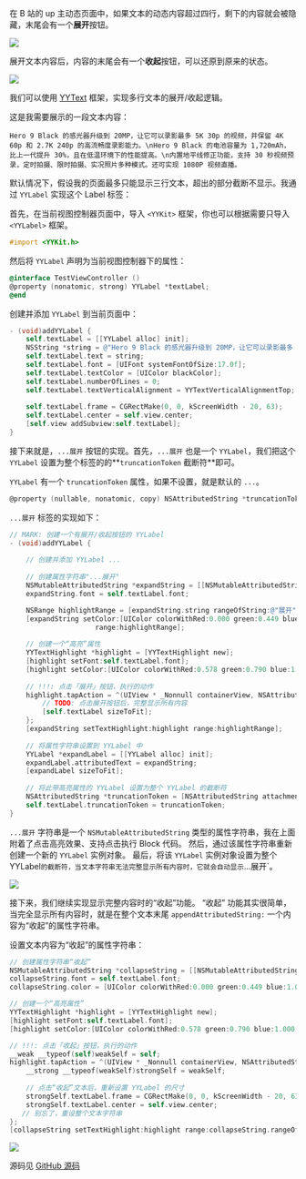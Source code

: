 在 B 站的 up 主动态页面中，如果文本的动态内容超过四行，剩下的内容就会被隐藏，末尾会有一个**展开**按钮。

![](https://upload-images.jianshu.io/upload_images/2648731-50b4364ebc01888a.jpg?imageMogr2/auto-orient/strip%7CimageView2/2/w/1240)

展开文本内容后，内容的末尾会有一个**收起**按钮，可以还原到原来的状态。

![](https://upload-images.jianshu.io/upload_images/2648731-2b9077b026f69748.jpg?imageMogr2/auto-orient/strip%7CimageView2/2/w/1240)

我们可以使用 [YYText](https://github.com/ibireme/YYText) 框架，实现多行文本的展开/收起逻辑。

这是我需要展示的一段文本内容：
```
Hero 9 Black 的感光器升级到 20MP，让它可以录影最多 5K 30p 的视频，并保留 4K 60p 和 2.7K 240p 的高流畅度录影能力。\nHero 9 Black 的电池容量为 1,720mAh，比上一代提升 30%，且在低温环境下的性能提高。\n内置地平线修正功能，支持 30 秒视频预录，定时拍摄、限时拍摄、实况照片多种模式。还可实现 1080P 视频直播。
```

默认情况下，假设我的页面最多只能显示三行文本，超出的部分截断不显示。我通过 `YYLabel` 实现这个 Label 标签：

首先，在当前视图控制器页面中，导入 `<YYKit>` 框架，你也可以根据需要只导入 `<YYLabel>` 框架。
```objectivec
#import <YYKit.h>
```

然后将 `YYLabel` 声明为当前视图控制器下的属性：
```objectivec
@interface TestViewController ()
@property (nonatomic, strong) YYLabel *textLabel;
@end
```

创建并添加 `YYLabel` 到当前页面中：
```objectivec
- (void)addYYLabel {
    self.textLabel = [[YYLabel alloc] init];
    NSString *string = @"Hero 9 Black 的感光器升级到 20MP，让它可以录影最多 5K 30p 的视频，并保留 4K 60p 和 2.7K 240p 的高流畅度录影能力。\nHero 9 Black 的电池容量为 1,720mAh，比上一代提升 30%，且在低温环境下的性能提高。\n内置地平线修正功能，支持 30 秒视频预录，定时拍摄、限时拍摄、实况照片多种模式。还可实现 1080P 视频直播。";
    self.textLabel.text = string;
    self.textLabel.font = [UIFont systemFontOfSize:17.0f];
    self.textLabel.textColor = [UIColor blackColor];
    self.textLabel.numberOfLines = 0;
    self.textLabel.textVerticalAlignment = YYTextVerticalAlignmentTop;
    
    self.textLabel.frame = CGRectMake(0, 0, kScreenWidth - 20, 63);
    self.textLabel.center = self.view.center;
    [self.view addSubview:self.textLabel];
}
```

接下来就是，`...展开` 按钮的实现。首先，`...展开` 也是一个 `YYLabel`，我们把这个 `YYLabel` 设置为整个标签的的**`truncationToken` 截断符**即可。

`YYLabel` 有一个 `truncationToken` 属性，如果不设置，就是默认的 `...`。

 ```objectivec
@property (nullable, nonatomic, copy) NSAttributedString *truncationToken;
```

`...展开` 标签的实现如下：

```objectivec
// MARK: 创建一个有展开/收起按钮的 YYLabel
- (void)addYYLabel {
    
    // 创建并添加 YYLabel ...
    
    // 创建属性字符串"...展开"
    NSMutableAttributedString *expandString = [[NSMutableAttributedString alloc] initWithString:@"...展开"];
    expandString.font = self.textLabel.font;

    NSRange highlightRange = [expandString.string rangeOfString:@"展开"];
    [expandString setColor:[UIColor colorWithRed:0.000 green:0.449 blue:1.000 alpha:1.000]
                     range:highlightRange];
    
    // 创建一个“高亮”属性
    YYTextHighlight *highlight = [YYTextHighlight new];
    [highlight setFont:self.textLabel.font];
    [highlight setColor:[UIColor colorWithRed:0.578 green:0.790 blue:1.000 alpha:1.000]];
    
    // !!!: 点击「展开」按钮，执行的动作
    highlight.tapAction = ^(UIView * _Nonnull containerView, NSAttributedString * _Nonnull text, NSRange range, CGRect rect) {
        // TODO: 点击展开按钮后，完整显示所有内容
        [self.textLabel sizeToFit];
    };
    [expandString setTextHighlight:highlight range:highlightRange];
    
    // 将属性字符串设置到 YYLabel 中
    YYLabel *expandLabel = [[YYLabel alloc] init];
    expandLabel.attributedText = expandString;
    [expandLabel sizeToFit];
    
    // 将此带高亮属性的 YYLabel 设置为整个 YYLabel 的截断符
    NSAttributedString *truncationToken = [NSAttributedString attachmentStringWithContent:expandLabel contentMode:UIViewContentModeCenter attachmentSize:expandLabel.size alignToFont:expandString.font alignment:YYTextVerticalAlignmentCenter];
    self.textLabel.truncationToken = truncationToken;
}
```

`...展开` 字符串是一个 `NSMutableAttributedString` 类型的属性字符串，我在上面附着了点击高亮效果、支持点击执行 Block 代码。
然后，通过该属性字符串重新创建一个新的 `YYLabel` 实例对象。
最后，将该 `YYLabel` 实例对象设置为整个 YYLabel` 的截断符，当文本字符串无法完整显示所有内容时，它就会自动显示 `...展开`。

![](https://upload-images.jianshu.io/upload_images/2648731-d7c8ff22b1c2d762.jpg?imageMogr2/auto-orient/strip%7CimageView2/2/w/1240)

接下来，我们继续实现显示完整内容时的“收起”功能。
“收起” 功能其实很简单，当完全显示所有内容时，就是在整个文本末尾 `appendAttributedString:` 一个内容为“收起”的属性字符串。

设置文本内容为“收起”的属性字符串：
```objectivec
// 创建属性字符串“收起”
NSMutableAttributedString *collapseString = [[NSMutableAttributedString alloc] initWithString:@"收起"];
collapseString.font = self.textLabel.font;
collapseString.color = [UIColor colorWithRed:0.000 green:0.449 blue:1.000 alpha:1.000];

// 创建一个“高亮属性”
YYTextHighlight *highlight = [YYTextHighlight new];
[highlight setFont:self.textLabel.font];
[highlight setColor:[UIColor colorWithRed:0.578 green:0.790 blue:1.000 alpha:1.000]];

// !!!: 点击「收起」按钮，执行的动作
__weak __typeof(self)weakSelf = self;
highlight.tapAction = ^(UIView * _Nonnull containerView, NSAttributedString * _Nonnull text, NSRange range, CGRect rect) {
    __strong __typeof(weakSelf)strongSelf = weakSelf;
    
    // 点击“收起”文本后，重新设置 YYLabel 的尺寸
    strongSelf.textLabel.frame = CGRectMake(0, 0, kScreenWidth - 20, 63);
    strongSelf.textLabel.center = self.view.center;
   // 别忘了，重设整个文本字符串
};
[collapseString setTextHighlight:highlight range:collapseString.rangeOfAll];
```

![](https://upload-images.jianshu.io/upload_images/2648731-cb84f11d19aa9ea1.jpg?imageMogr2/auto-orient/strip%7CimageView2/2/w/1240)

源码见 [GitHub 源码](https://github.com/Andy0570/iOS-Samples/blob/master/HQLTableViewDemo/HQLTableViewDemo/HQLYYLabelTestViewController.m)






